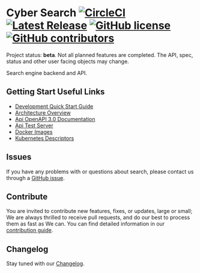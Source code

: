 # Cyber Search [![CircleCI](https://img.shields.io/circleci/project/github/cybercongress/cyber-search.svg?longCache=true&style=flat-square)](https://circleci.com/gh/cybercongress/cyber-search) [![Latest Release](https://img.shields.io/github/release/cybercongress/cyber-search.svg?longCache=true&style=flat-square)](https://circleci.com/gh/cybercongress/cyber-search/releases) [![GitHub license](https://img.shields.io/github/license/cybercongress/cyber-search.svg?style=flat-square&longCache=true)](https://github.com/cybercongress/cyber-search/blob/master/LICENSE) [![GitHub contributors](https://img.shields.io/github/contributors/cybercongress/cyber-search.svg?style=flat-square&longCache=true)](https://github.com/cybercongress/cyber-search)

Project status: **beta**. Not all planned features are completed. The API, spec, status and other user facing objects may change.

Search engine backend and API.

## Getting Start Useful Links

* [Development Quick Start Guide](./dev-environment/README.md)
* [Architecture Overview](http://docs.cybernode.io/cybernode/components/search/)
* [Api OpenAPI 3.0 Documentation](http://docs.cybersearch.io/)
* [Api Test Server](http://api.cybersearch.io/search?query=42)
* [Docker Images](https://hub.docker.com/r/cybernode/)
* [Kubernetes Descriptors](https://github.com/cybercongress/cybernode/tree/master/kubernetes-definitions/search)

## Issues

If you have any problems with or questions about search, please contact us through a 
 [GitHub issue](https://github.com/cybercongress/cyber-search/issues).

## Contribute

You are invited to contribute new features, fixes, or updates, large or small; We are always thrilled to receive pull 
 requests, and do our best to process them as fast as We can. You can find detailed information in our 
 [contribution guide](./CONTRIBUTING.md).
 
## Changelog

Stay tuned with our [Changelog](./CHANGELOG.md).